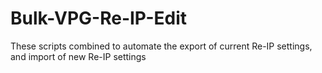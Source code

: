 # Bulk-VPG-Re-IP-Edit
These scripts combined to automate the export of current Re-IP settings, and import of new Re-IP settings
